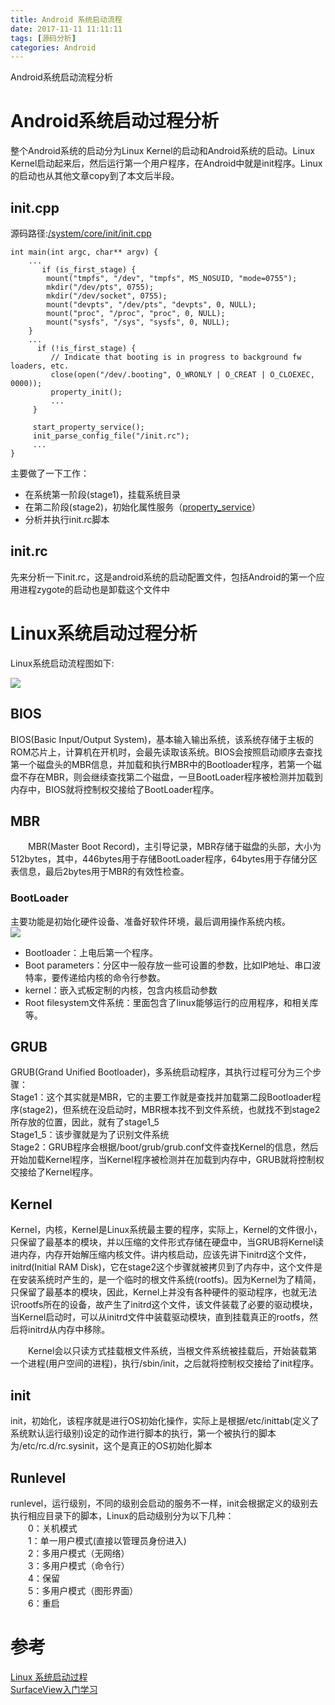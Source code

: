 ```yaml
---
title: Android 系统启动流程
date: 2017-11-11 11:11:11
tags: [源码分析]
categories: Android
---
```

Android系统启动流程分析
<!-- more -->
# Android系统启动过程分析
整个Android系统的启动分为Linux Kernel的启动和Android系统的启动。Linux Kernel启动起来后，然后运行第一个用户程序，在Android中就是init程序。Linux的启动也从其他文章copy到了本文后半段。
## init.cpp
源码路径:[/system/core/init/init.cpp](http://androidxref.com/6.0.1_r10/xref/system/core/init/init.cpp)
```
int main(int argc, char** argv) {
	...
       if (is_first_stage) {
        mount("tmpfs", "/dev", "tmpfs", MS_NOSUID, "mode=0755");
        mkdir("/dev/pts", 0755);
        mkdir("/dev/socket", 0755);
        mount("devpts", "/dev/pts", "devpts", 0, NULL);
        mount("proc", "/proc", "proc", 0, NULL);
        mount("sysfs", "/sys", "sysfs", 0, NULL);
    }
    ...
      if (!is_first_stage) {
         // Indicate that booting is in progress to background fw loaders, etc.
         close(open("/dev/.booting", O_WRONLY | O_CREAT | O_CLOEXEC, 0000));
         property_init();
         ...
     } 
 
     start_property_service();
     init_parse_config_file("/init.rc");
     ...
}
```
主要做了一下工作：
- 在系统第一阶段(stage1)，挂载系统目录
- 在第二阶段(stage2)，初始化属性服务（[property_service](http://androidxref.com/6.0.1_r10/xref/system/core/init/property_service.cpp)）
- 分析并执行init.rc脚本

## init.rc
先来分析一下init.rc，这是android系统的启动配置文件，包括Android的第一个应用进程zygote的启动也是卸载这个文件中

# Linux系统启动过程分析
Linux系统启动流程图如下:  

![](http://images2015.cnblogs.com/blog/607348/201512/607348-20151229231206354-919070678.png)

## BIOS
BIOS(Basic Input/Output System)，基本输入输出系统，该系统存储于主板的ROM芯片上，计算机在开机时，会最先读取该系统。BIOS会按照启动顺序去查找第一个磁盘头的MBR信息，并加载和执行MBR中的Bootloader程序，若第一个磁盘不存在MBR，则会继续查找第二个磁盘，一旦BootLoader程序被检测并加载到内存中，BIOS就将控制权交接给了BootLoader程序。

## MBR
　　MBR(Master Boot Record)，主引导记录，MBR存储于磁盘的头部，大小为512bytes，其中，446bytes用于存储BootLoader程序，64bytes用于存储分区表信息，最后2bytes用于MBR的有效性检查。
### BootLoader
主要功能是初始化硬件设备、准备好软件环境，最后调用操作系统内核。  
![](https://ss3.bdstatic.com/70cFv8Sh_Q1YnxGkpoWK1HF6hhy/it/u=338703827,4227717080&fm=27&gp=0.jpg)
- Bootloader：上电后第一个程序。
- Boot parameters：分区中一般存放一些可设置的参数，比如IP地址、串口波特率，要传递给内核的命令行参数。
- kernel：嵌入式板定制的内核，包含内核启动参数
- Root filesystem文件系统：里面包含了linux能够运行的应用程序，和相关库等。


## GRUB
GRUB(Grand Unified Bootloader)，多系统启动程序，其执行过程可分为三个步骤：  
Stage1：这个其实就是MBR，它的主要工作就是查找并加载第二段Bootloader程序(stage2)，但系统在没启动时，MBR根本找不到文件系统，也就找不到stage2所存放的位置，因此，就有了stage1_5  
Stage1_5：该步骤就是为了识别文件系统  
Stage2：GRUB程序会根据/boot/grub/grub.conf文件查找Kernel的信息，然后开始加载Kernel程序，当Kernel程序被检测并在加载到内存中，GRUB就将控制权交接给了Kernel程序。
## Kernel
Kernel，内核，Kernel是Linux系统最主要的程序，实际上，Kernel的文件很小，只保留了最基本的模块，并以压缩的文件形式存储在硬盘中，当GRUB将Kernel读进内存，内存开始解压缩内核文件。讲内核启动，应该先讲下initrd这个文件，initrd(Initial RAM Disk)，它在stage2这个步骤就被拷贝到了内存中，这个文件是在安装系统时产生的，是一个临时的根文件系统(rootfs)。因为Kernel为了精简，只保留了最基本的模块，因此，Kernel上并没有各种硬件的驱动程序，也就无法识rootfs所在的设备，故产生了initrd这个文件，该文件装载了必要的驱动模块，当Kernel启动时，可以从initrd文件中装载驱动模块，直到挂载真正的rootfs，然后将initrd从内存中移除。

　　Kernel会以只读方式挂载根文件系统，当根文件系统被挂载后，开始装载第一个进程(用户空间的进程)，执行/sbin/init，之后就将控制权交接给了init程序。

## init
init，初始化，该程序就是进行OS初始化操作，实际上是根据/etc/inittab(定义了系统默认运行级别)设定的动作进行脚本的执行，第一个被执行的脚本为/etc/rc.d/rc.sysinit，这个是真正的OS初始化脚本

## Runlevel
runlevel，运行级别，不同的级别会启动的服务不一样，init会根据定义的级别去执行相应目录下的脚本，Linux的启动级别分为以下几种：  
　　0：关机模式  
　　1：单一用户模式(直接以管理员身份进入)  
　　2：多用户模式（无网络）  
　　3：多用户模式（命令行）  
　　4：保留  
　　5：多用户模式（图形界面）  
　　6：重启  












# 参考
[Linux 系统启动过程](https://www.cnblogs.com/codecc/p/boot.html)  
[SurfaceView入门学习](http://www.jianshu.com/p/15060fc9ef18)
